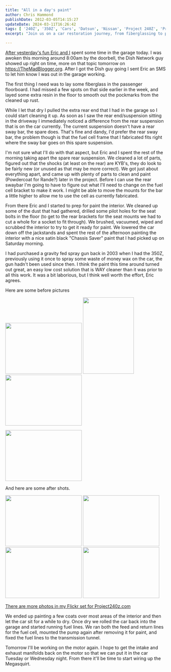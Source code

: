 ```yaml
---
title: "All in a day's paint"
author: Chris Hammond
publishDate: 2012-03-05T14:15:27
updateDate: 2024-03-11T16:26:42
tags: [ '240Z', '350Z', 'Cars', 'Datsun', 'Nissan', 'Project 240Z', 'Project 350Z', 'Project240z', 'Project240Zcom', 'Project350z', 'Project350zcom' ]
excerpt: "Join us on a car restoration journey, from fiberglassing to painting, dealing with suspension surprises to running fuel lines."

---
```

<p><a href="../../../../../Blog/tabid/53/EntryID/74/Default.aspx" target="_blank">After yesterday&#39;s fun Eric and I</a> spent some time in the garage today. I was awoken this morning around 8:00am by the doorbell, the Dish Network guy showed up right on time, more on that topic tomorrow on <a href="https://themadblogger.org/">https://TheMadBlogger.org</a>. After I got the Dish guy going I sent Eric an SMS to let him know I was out in the garage working.</p>  <p>The first thing I need was to lay some fiberglass in the passenger floorboard. I had missed a few spots on that side earlier in the week, and layed some extra resin in the floor to smooth out the pockmarks from the cleaned up rust.&nbsp;</p>  <p>While I let that dry I pulled the extra rear end that I had in the garage so I could start cleaning it up. As soon as I saw the rear end/suspension sitting in the driveway I immediately noticed a difference from the rear suspension that is on the car currently. The current suspension doesn&#39;t have a rear sway bar, the spare does. That&#39;s fine and dandy, I&#39;d prefer the rear sway bar, the problem though is that the fuel cell frame that I fabricated fits right where the sway bar goes on this spare suspension.</p>  <p>I&#39;m not sure what I&#39;ll do with that aspect, but Eric and I spent the rest of the morning taking apart the spare rear suspension. We cleaned a lot of parts, figured out that the shocks (at least on the rear) are KYB&#39;s, they do look to be fairly new (or unused as that may be more correct). We got just about everything apart, and came up with plenty of parts to clean and paint (Powdercoat for Rande?)&nbsp;later in the project. Before I can use the rear swaybar I&#39;m going to have to figure out what I&#39;ll need to change on the fuel cell bracket to make it work. I might be able to move the mounts for the bar a little higher to allow me to use the cell as currently fabricated.</p>  <p>From there Eric and I started to prep for paint the interior. We cleaned up some of the dust that had gathered, drilled some pilot holes for the seat bolts in the floor (to get to the rear brackets for the seat mounts we had to cut a whole for a socket to fit through). We brushed, vacuumed, wiped and scrubbed the interior to try to get it ready for paint. We lowered the car down off the jackstands and spent the rest of the afternoon painting the interior with a nice satin black &quot;Chassis Saver&quot; paint that I had picked up on Saturday morning.</p>  <p>I had purchased a gravity fed spray gun back in 2003 when&nbsp;I had the 350Z, previously using it once to spray some waste of money wax on the car, the gun hadn&#39;t been used since then. I think the paint this time around turned out great, an easy low cost solution that is WAY cleaner than it was prior to all this work. It was a bit laborious, but I think well worth the effort, Eric agrees.</p>  <p>Here are some before pictures</p>  <p class="Photo"><a href="https://www.flickr.com/photos/chammond/409594222/in/set-72157594465585463/"><img alt="" height="160" src="https://farm1.static.flickr.com/188/409594222_9c3c5b701f_m.jpg" width="240" /></a>&nbsp;<a href="https://www.flickr.com/photos/chammond/498988300/in/set-72157594465585463/"><img alt="" height="240" src="https://farm1.static.flickr.com/217/498988300_ad19a541c5_m.jpg" width="160" /></a> <a href="https://www.flickr.com/photos/chammond/782279103/in/set-72157594465585463/"><img alt="" height="160" src="https://farm2.static.flickr.com/1191/782279103_f6dc23edc9_m.jpg" width="240" /></a></p>  <p class="Photo"><a href="https://www.flickr.com/photos/chammond/783124258/in/set-72157594465585463/"><img alt="" height="160" src="https://farm2.static.flickr.com/1253/783124258_ae0f26041a_m.jpg" width="240" /></a></p>  <p>And here are some after shots.</p>  <p class="Photo"><a href="https://www.flickr.com/photos/chammond/824938492/in/set-72157594465585463/"><img alt="" height="160" src="https://farm2.static.flickr.com/1189/824938492_9f563166b1_m.jpg" width="240" /></a>&nbsp;<img alt="" height="160" src="https://farm2.static.flickr.com/1260/824668014_2b20a5cdcd_m.jpg" width="240" />&nbsp;<br /> <a href="https://www.flickr.com/photos/chammond/824056123/in/set-72157594465585463/"><img alt="" height="160" src="https://farm2.static.flickr.com/1329/824056123_dcc0ec1cf2_m.jpg" width="240" /></a>&nbsp;<a href="https://www.flickr.com/photos/chammond/824677014/in/set-72157594465585463/"><img alt="" height="160" src="https://farm2.static.flickr.com/1436/824677014_903f6fd289_m.jpg" width="240" /></a></p>  <p><a href="https://www.flickr.com/photos/chammond/sets/72157594465585463/" target="_blank">There are more photos in my Flickr set for Project240z.com</a></p>  <p>We ended up painting a few coats over most areas of the interior and then let the car sit for a while to dry. Once dry we rolled the car back into the garage and started running fuel lines. We ran both the feed and return lines for the fuel cell, mounted the pump again after removing it for paint, and fixed the fuel lines to the transmission tunnel.</p>  <p>Tomorrow I&#39;ll be working on the motor again. I hope to get the intake and exhaust manifolds back on the motor so that we can put it in the car Tuesday or Wednesday night. From there it&#39;ll be time to start wiring up the Megasquirt.</p> 




